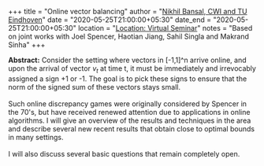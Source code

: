 +++
title = "Online vector balancing"
author = "<a href="https://www.win.tue.nl/~nikhil/" target="_blank">Nikhil Bansal, CWI and TU Eindhoven</a>"
date = "2020-05-25T21:00:00+05:30"
date_end = "2020-05-25T21:00:00+05:30"
location = "<a href="#">Location: Virtual Seminar</a>"
notes = "Based on joint works with Joel Spencer, Haotian Jiang, Sahil Singla and Makrand Sinha"
+++

<b>Abstract:</b>
Consider the setting where vectors in [-1,1]^n  arrive online, and upon the arrival of vector $v_t$ at time t, it must
be immediately and irrevocably assigned a sign +1 or -1. The goal is to pick these signs to ensure that the norm of the
signed sum of these vectors stays small.
<br><br>
Such online discrepancy games were originally considered by Spencer in the 70's, but have received renewed attention
due to applications in online algorithms.  I will give an overview of the results and techniques in the area and
describe several new recent results that obtain close to optimal bounds in many settings.
<br><br>
I will also discuss several basic questions that remain completely open.
